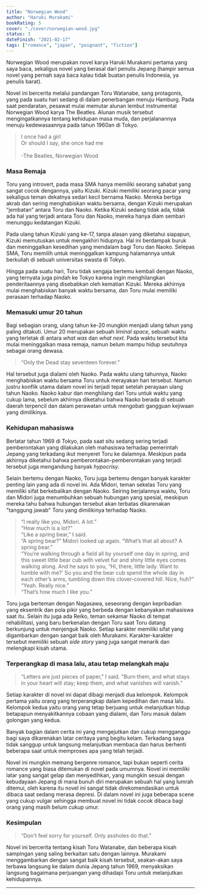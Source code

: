```yaml
---
title: "Norwegian Wood"
author: "Haruki Murakami"
bookRating: 5
cover: "./cover/norwegian-wood.jpg"
status: 3
dateFinish: "2021-02-17"
tags: ["romance", "japan", "poignant", "fiction"]
---
```


Norwegian Wood merupakan novel karya Haruki Murakami pertama yang saya baca, sekaligus novel yang berasal dari penulis Jepang (hampir semua novel yang pernah saya baca kalau tidak buatan penulis Indonesia, ya penulis barat).

Novel ini bercerita melalui pandangan Toru Watanabe, sang protagonis, yang pada suatu hari sedang di dalam penerbangan menuju Hamburg. Pada saat pendaratan, pesawat mulai memutar alunan lembut instrumental Norwegian Wood karya The Beatles. Alunan musik tersebut mengingatkannya tentang kehidupan masa muda, dan perjalanannya menuju kedewasaannya pada tahun 1960an di Tokyo.

> I once had a girl\
> Or should I say, she once had me\
> \
> -The Beatles, Norwegian Wood

### Masa Remaja

Toru yang introvert, pada masa SMA hanya memiliki seorang sahabat yang sangat cocok dengannya, yaitu Kizuki. Kizuki memiliki seorang pacar yang sekaligus teman dekatnya sedari kecil bernama Naoko. Mereka bertiga akrab dan sering menghabiskan waktu bersama, dengan Kizuki merupakan “jembatan” antara Toru dan Naoko. Ketika Kizuki sedang tidak ada, tidak ada hal yang terjadi antara Toru dan Naoko, mereka hanya diam sembari menunggu kedatangan Kizuki.

Pada ulang tahun Kizuki yang ke-17, tanpa alasan yang diketahui siapapun, Kizuki memutuskan untuk mengakhiri hidupnya. Hal ini berdampak buruk dan meninggalkan kesedihan yang mendalam bagi Toru dan Naoko. Selepas SMA, Toru memilih untuk meninggalkan kampung halamannya untuk berkuliah di sebuah universitas swasta di Tokyo.

Hingga pada suatu hari, Toru tidak sengaja bertemu kembali dengan Naoko, yang ternyata juga pindah ke Tokyo karena ingin menghilangkan penderitaannya yang disebabkan oleh kematian Kizuki. Mereka akhirnya mulai menghabiskan banyak waktu bersama, dan Toru mulai memiliki perasaan terhadap Naoko.

### Memasuki umur 20 tahun

Bagi sebagian orang, ulang tahun ke-20 mungkin menjadi ulang tahun yang paling ditakuti. Umur 20 merupakan sebuah _liminal space_, sebuah waktu yang terletak di antara _what was_ dan _what next_. Pada waktu tersebut kita mulai meninggalkan masa remaja, namun belum mampu hidup seutuhnya sebagai orang dewasa.

> “Only the Dead stay seventeen forever.”

Hal tersebut juga dialami oleh Naoko. Pada waktu ulang tahunnya, Naoko menghabiskan waktu bersama Toru untuk merayakan hari tersebut. Namun justru konflik utama dalam novel ini terjadi tepat setelah perayaan ulang tahun Naoko. Naoko kabur dan menghilang dari Toru untuk waktu yang cukup lama, sebelum akhirnya diketahui bahwa Naoko berada di sebuah daerah terpencil dan dalam perawatan untuk mengobati gangguan kejiwaan yang dimilikinya.

### Kehidupan mahasiswa

Berlatar tahun 1969 di Tokyo, pada saat situ sedang sering terjadi pemberontakan yang dilakukan oleh mahasiswa terhadap pemerintah Jepang yang terkadang ikut menyeret Toru ke dalamnya. Meskipun pada akhirnya diketahui bahwa pemberontakan-pemberontakan yang terjadi tersebut juga mengandung banyak _hypocrisy_.

Selain bertemu dengan Naoko, Toru juga bertemu dengan banyak karakter penting lain yang ada di novel ini. Ada Midori, teman sekelas Toru yang memiliki sifat berkebalikan dengan Naoko. Seiring berjalannya waktu, Toru dan Midori juga menumbuhkan sebuah hubungan yang spesial, meskipun mereka tahu bahwa hubungan tersebut akan terbatas dikarenakan "tanggung jawab" Toru yang dimilikinya terhadap Naoko.

> “I really like you, Midori. A lot.”\
> “How much is a lot?”\
> “Like a spring bear,” I said.\
> “A spring bear?” Midori looked up again. “What’s that all about? A spring bear.”\
> “You’re walking through a field all by yourself one day in spring, and this sweet little bear cub with velvet fur and shiny little eyes comes walking along. And he says to you, “Hi, there, little lady. Want to tumble with me?’ So you and the bear cub spend the whole day in each other’s arms, tumbling down this clover-covered hill. Nice, huh?”\
> “Yeah. Really nice.”\
> “That’s how much I like you.”

Toru juga berteman dengan Nagasawa, seseorang dengan kepribadian yang eksentrik dan pola pikir yang berbeda dengan kebanyakan mahasiswa saat itu. Selain itu juga ada Reiko, teman sekamar Naoko di tempat rehabilitasi, yang baru berkenalan dengan Toru saat Toru datang berkunjung untuk menjenguk Naoko. Setiap karakter memiliki sifat yang digambarkan dengan sangat baik oleh Murakami. Karakter-karakter tersebut memiliki sebuah _side story_ yang juga sangat menarik dan melengkapi kisah utama.

### Terperangkap di masa lalu, atau tetap melangkah maju

> “Letters are just pieces of paper," I said. "Burn them, and what stays in your heart will stay; keep them, and what vanishes will vanish.”

Setiap karakter di novel ini dapat dibagi menjadi dua kelompok. Kelompok pertama yaitu orang yang terperangkap dalam kepedihan dan masa lalu. Kelompok kedua yaitu orang yang tetap berjuang untuk melanjutkan hidup betapapun menyakitkannya cobaan yang dialami, dan Toru masuk dalam golongan yang kedua.

Banyak bagian dalam cerita ini yang mengejutkan dan cukup mengganggu bagi saya dikarenakan latar ceritaya yang begitu kelam. Terkadang saya tidak sanggup untuk langsung melanjutkan membaca dan harus berhenti beberapa saat untuk memproses apa yang telah terjadi.

Novel ini mungkin memang bergenre romance, tapi bukan seperti cerita romance yang biasa ditemukan di novel pada umumnya. Novel ini memiliki latar yang sangat gelap dan menyedihkan, yang mungkin sesuai dengan kebudayaan Jepang di mana bunuh diri merupakan sebuah hal yang lumrah ditemui, oleh karena itu novel ini sangat tidak direkomendasikan untuk dibaca saat sedang merasa depresi. Di dalam novel ini juga beberapa scene yang cukup vulgar sehingga membuat novel ini tidak cocok dibaca bagi orang yang masih belum cukup umur.

### Kesimpulan

> “Don't feel sorry for yourself. Only assholes do that.”

Novel ini bercerita tentang kisah Toru Watanabe, dan beberapa kisah sampingan yang saling berkaitan satu dengan lainnya. Murakami menggambarkan dengan sangat baik kisah tersebut, seakan-akan saya terbawa langsung ke dalam dunia Jepang tahun 1969, menyaksikan langsung bagaimana perjuangan yang dihadapi Toru untuk melanjutkan kehidupannya.

---
